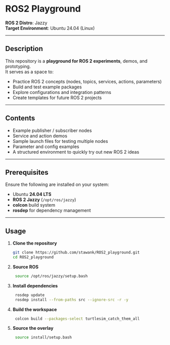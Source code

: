# ROS2 Playground

**ROS 2 Distro**: Jazzy  
**Target Environment**: Ubuntu 24.04 (Linux)  

---

##  Description

This repository is a **playground for ROS 2 experiments**, demos, and prototyping.  
It serves as a space to:

- Practice ROS 2 concepts (nodes, topics, services, actions, parameters)  
- Build and test example packages  
- Explore configurations and integration patterns  
- Create templates for future ROS 2 projects  




---

##  Contents

- Example publisher / subscriber nodes  
- Service and action demos  
- Sample launch files for testing multiple nodes  
- Parameter and config examples  
- A structured environment to quickly try out new ROS 2 ideas  

---

##  Prerequisites

Ensure the following are installed on your system:

- Ubuntu **24.04 LTS**  
- **ROS 2 Jazzy** (`/opt/ros/jazzy`)  
- **colcon** build system  
- **rosdep** for dependency management  

---

##  Usage

1. **Clone the repository**  
   ```bash
   git clone https://github.com/stawank/ROS2_playground.git
   cd ROS2_playground

2. **Source ROS**
   ```bash
    source /opt/ros/jazzy/setup.bash

3. **Install dependencies**
   ```bash
    rosdep update
    rosdep install --from-paths src --ignore-src -r -y

4. **Build the workspace**
   ```bash
    colcon build --packages-select turtlesim_catch_them_all

5. **Source the overlay**
   ```bash
    source install/setup.bash